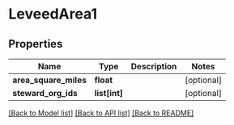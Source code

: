 # LeveedArea1

## Properties
Name | Type | Description | Notes
------------ | ------------- | ------------- | -------------
**area_square_miles** | **float** |  | [optional] 
**steward_org_ids** | **list[int]** |  | [optional] 

[[Back to Model list]](../README.md#documentation-for-models) [[Back to API list]](../README.md#documentation-for-api-endpoints) [[Back to README]](../README.md)


